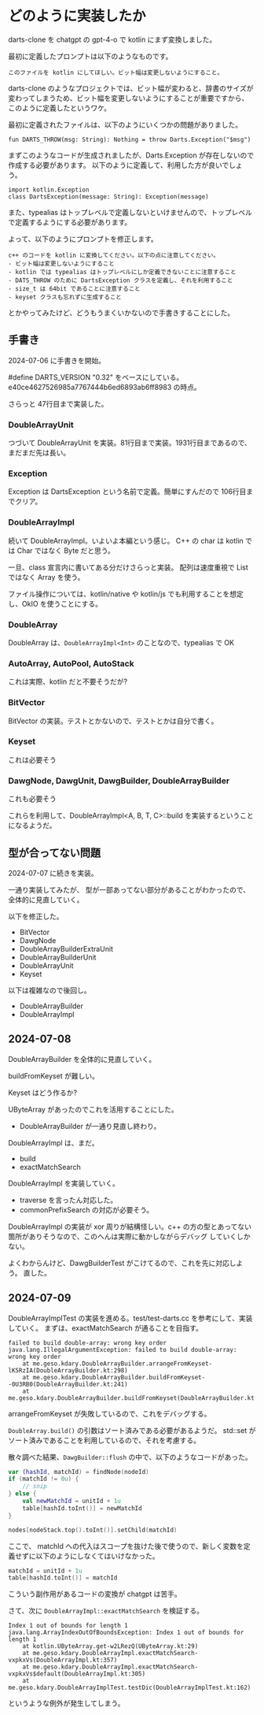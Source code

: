 # どのように実装したか

darts-clone を chatgpt の gpt-4-o で kotlin にまず変換しました。

最初に定義したプロンプトは以下のようなものです。

```
このファイルを kotlin にしてほしい。ビット幅は変更しないようにすること。
```

darts-clone のようなプロジェクトでは、ビット幅が変わると、辞書のサイズが変わってしまうため、ビット幅を変更しないようにすることが重要ですから、
このように定義したというワケ。

最初に定義されたファイルは、以下のようにいくつかの問題がありました。

    fun DARTS_THROW(msg: String): Nothing = throw Darts.Exception("$msg")

まずこのようなコードが生成されましたが、Darts.Exception が存在しないので作成する必要があります。
以下のように定義して、利用した方が良いでしょう。

    import kotlin.Exception
    class DartsException(message: String): Exception(message)

また、typealias はトップレベルで定義しないといけませんので、トップレベルで定義するようにする必要があります。

よって、以下のようにプロンプトを修正します。

```
c++ のコードを kotlin に変換してください。以下の点に注意してください。
- ビット幅は変更しないようにすること
- kotlin では typealias はトップレベルにしか定義できないことに注意すること
- DATS_THROW のために DartsException クラスを定義し、それを利用すること
- size_t は 64bit であることに注意すること
- keyset クラスも忘れずに生成すること
```

とかやってみたけど、どうもうまくいかないので手書きすることにした。

## 手書き

2024-07-06 に手書きを開始。

#define DARTS_VERSION "0.32" をベースにしている。
e40ce4627526985a7767444b6ed6893ab6ff8983 の時点。

さらっと 47行目まで実装した。

### DoubleArrayUnit

つづいて DoubleArrayUnit を実装。81行目まで実装。1931行目まであるので、まだまだ先は長い。

### Exception

Exception は DartsException という名前で定義。簡単にすんだので 106行目までクリア。

### DoubleArrayImpl

続いて DoubleArrayImpl。いよいよ本編という感じ。
C++ の char は kotlin では Char ではなく Byte だと思う。

一旦、class 宣言内に書いてある分だけさらっと実装。
配列は速度重視で List ではなく Array を使う。

ファイル操作については、kotlin/native や kotlin/js でも利用することを想定し、OkIO を使うことにする。

### DoubleArray

DoubleArray は、`DoubleArrayImpl<Int>` のことなので、typealias で OK

### AutoArray, AutoPool, AutoStack

これは実際、kotlin だと不要そうだが?

### BitVector

BitVector の実装。テストとかないので、テストとかは自分で書く。

### Keyset

これは必要そう

### DawgNode, DawgUnit, DawgBuilder, DoubleArrayBuilder

これも必要そう

これらを利用して、DoubleArrayImpl<A, B, T, C>::build を実装するということになるようだ。

## 型が合ってない問題

2024-07-07 に続きを実装。

一通り実装してみたが、 型が一部あってない部分があることがわかったので、全体的に見直していく。

以下を修正した。

- BitVector
- DawgNode
- DoubleArrayBuilderExtraUnit
- DoubleArrayBuilderUnit
- DoubleArrayUnit
- Keyset

以下は複雑なので後回し。

- DoubleArrayBuilder 
- DoubleArrayImpl

## 2024-07-08

DoubleArrayBuilder を全体的に見直していく。

buildFromKeyset が難しい。

Keyset はどう作るか?

UByteArray があったのでこれを活用することにした。
- DoubleArrayBuilder
が一通り見直し終わり。

DoubleArrayImpl は、まだ。
- build
- exactMatchSearch

DoubleArrayImpl を実装していく。
- traverse を言ったん対応した。
- commonPrefixSearch の対応が必要そう。

DoubleArrayImpl の実装が xor 周りが結構怪しい。c++ の方の型とあってない箇所がありそうなので、このへんは実際に動かしながらデバッグ
していくしかない。

よくわからんけど、DawgBuilderTest がこけてるので、これを先に対応しよう。
直した。

## 2024-07-09

DoubleArrayImplTest の実装を進める。test/test-darts.cc を参考にして、実装していく。 
まずは、exactMatchSearch が通ることを目指す。

```
failed to build double-array: wrong key order
java.lang.IllegalArgumentException: failed to build double-array: wrong key order
	at me.geso.kdary.DoubleArrayBuilder.arrangeFromKeyset-lK5RzIA(DoubleArrayBuilder.kt:298)
	at me.geso.kdary.DoubleArrayBuilder.buildFromKeyset--0U3RB0(DoubleArrayBuilder.kt:241)
	at me.geso.kdary.DoubleArrayBuilder.buildFromKeyset(DoubleArrayBuilder.kt:195)
```

arrangeFromKeyset が失敗しているので、これをデバッグする。

`DoubleArray.build()` の引数はソート済みである必要があるようだ。
std::set がソート済みであることを利用しているので、それを考慮する。

散々調べた結果、`DawgBuilder::flush` の中で、以下のようなコードがあった。

```kotlin
var (hashId, matchId) = findNode(nodeId)
if (matchId != 0u) {
    // snip
} else {
    val newMatchId = unitId + 1u
    table[hashId.toInt()] = newMatchId
}

nodes[nodeStack.top().toInt()].setChild(matchId)
```

ここで、 matchId への代入はスコープを抜けた後で使うので、新しく変数を定義せずに以下のようにしなくてはいけなかった。

```kotlin
matchId = unitId + 1u
table[hashId.toInt()] = matchId
```

こういう副作用があるコードの変換が chatgpt は苦手。

さて、次に `DoubleArrayImpl::exactMatchSearch` を検証する。

```
Index 1 out of bounds for length 1
java.lang.ArrayIndexOutOfBoundsException: Index 1 out of bounds for length 1
	at kotlin.UByteArray.get-w2LRezQ(UByteArray.kt:29)
	at me.geso.kdary.DoubleArrayImpl.exactMatchSearch-vxpkxVs(DoubleArrayImpl.kt:357)
	at me.geso.kdary.DoubleArrayImpl.exactMatchSearch-vxpkxVs$default(DoubleArrayImpl.kt:305)
	at me.geso.kdary.DoubleArrayImplTest.testDic(DoubleArrayImplTest.kt:162)
```

というような例外が発生してしまう。
